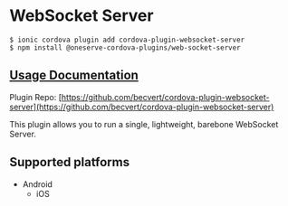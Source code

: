 # WebSocket Server

```
$ ionic cordova plugin add cordova-plugin-websocket-server
$ npm install @oneserve-cordova-plugins/web-socket-server
```

## [Usage Documentation](https://oneserve.gitbook.io/oneserve-cordova-plugins/plugins/web-socket-server/)

Plugin Repo: [https://github.com/becvert/cordova-plugin-websocket-server](https://github.com/becvert/cordova-plugin-websocket-server)

This plugin allows you to run a single, lightweight, barebone WebSocket Server.

## Supported platforms

- Android
  - iOS
  


